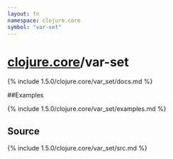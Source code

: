 ```yaml
---
layout: fn
namespace: clojure.core
symbol: "var-set"
---
```


# [clojure.core](../)/var-set

{% include 1.5.0/clojure.core/var_set/docs.md %}

##Examples

{% include 1.5.0/clojure.core/var_set/examples.md %}
## Source
{% include 1.5.0/clojure.core/var_set/src.md %}

